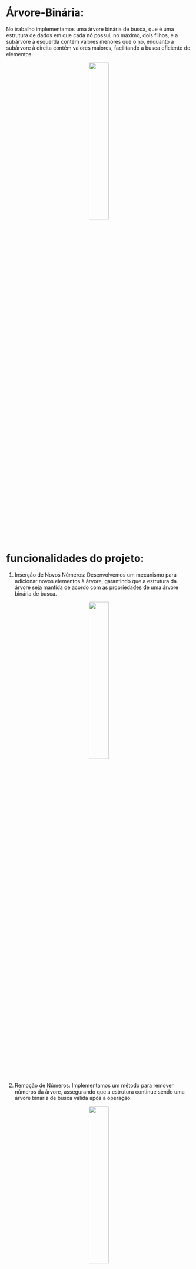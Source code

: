 # Árvore-Binária: 
No trabalho implementamos uma árvore binária de busca, que é uma estrutura de dados em que cada nó possui, no máximo, dois filhos, e a subárvore à esquerda contém valores menores que o nó, enquanto a subárvore à direita contém valores maiores, facilitando a busca eficiente de elementos.

<p align="center" width="100%">
  <img width="33%" src="https://user-images.githubusercontent.com/107360437/270016163-e0180ddf-b16f-4942-860c-c6756f44f95d.png">
</p>

# funcionalidades do projeto:

1. Inserção de Novos Números:
Desenvolvemos um mecanismo para adicionar novos elementos à árvore, garantindo que a estrutura da árvore seja mantida de acordo com as propriedades de uma árvore binária de busca.

<p align="center" width="100%">
  <img width="33%" src="https://user-images.githubusercontent.com/107360437/270015946-9ab4a9ac-cdb0-4f8a-9af9-cbb08f1d8f23.png">
</p>

2. Remoção de Números:
 Implementamos um método para remover números da árvore, assegurando que a estrutura continue sendo uma árvore binária de busca válida após a operação.

<p align="center" width="100%">
  <img width="33%" src="https://user-images.githubusercontent.com/107360437/270015296-143ef007-a91f-4a26-afaa-82ee0bdbd616.png">
</p>

3. Busca de Elementos:
Criamos um algoritmo eficiente de busca, permitindo localizar elementos específicos na árvore com rapidez.

<p align="center" width="100%">
  <img width="33%" src="https://user-images.githubusercontent.com/107360437/270016118-f9a9af66-c900-4f47-90fe-13f1e843d9c3.png">
</p>

4. Impressão da Árvore:
Desenvolvemos uma função para imprimir a estrutura da árvore, facilitando a visualização e compreensão de sua organização.

<p align="center" width="100%">
  <img width="33%" src="https://user-images.githubusercontent.com/107360437/270016163-e0180ddf-b16f-4942-860c-c6756f44f95d.png">
</p>


# Como funciona o código:

# 1. Inserção de Novos Números(Tree.java):

O método insert em uma árvore binária verifica se o nó atual (place) é nulo, o que indicaria que é um ponto de inserção. Se for o caso, ele cria um novo nó com o valor a ser inserido. Caso contrário, compara o valor a ser inserido com o valor do nó atual e decide se deve percorrer a subárvore esquerda ou direita. Isso é feito de forma recursiva até encontrar um ponto de inserção vazio, onde o novo nó é adicionado. No final do processo, a árvore é modificada para incluir o novo nó no local apropriado.

<p align="center" width="100%">
  <img width="33%" src="https://cdn.discordapp.com/attachments/718425842409144351/1155255497780379699/image.png">
</p>
   

# 2. Remoção de Números(Tree.java):

  São 3 situações de exclusão sendo, se há nenhum filho, se há 1 filho e se há 2 filhos.
   
	  1. Cenário: Nó sem Filhos:
	
	  Caso o nó a ser removido não tenha filhos (current.left == null && current.right == null), ou seja, seja uma folha, a função removeNode retorna null, indicando que esse nó deve ser eliminado.
	
	  2. Cenário: Nó com Apenas um Filho
	
	  Se o nó a ser removido possui apenas um filho (seja à esquerda ou à direita), a função verifica qual lado está presente (current.left == null ou current.right == null) e retorna o filho não nulo. Isso faz com que o nó a ser removido seja 
          substituído pelo seu único filho, mantendo a estrutura da árvore correta.
	
	  3. Cenário: Nó com Dois Filhos
	
	  No caso mais complexo, em que o nó a ser removido possui dois filhos, a função procura o menor valor na subárvore direita (utilizando a função findSmallestValue). Esse menor valor substitui o valor do nó a ser removido, e em seguida, o mesmo 
	  procedimento é aplicado para remover o nó que continha o valor menor da subárvore direita.

A função remove simplesmente chama a função privada removeNode com a raiz da árvore e o valor a ser removido como argumentos. removeNode é recursiva, percorrendo a árvore até encontrar o nó a ser removido ou chegar a um ponto onde o nó é nulo, indicando que o valor não está presente na árvore. Ao final do processo, a raiz da árvore é atualizada com o resultado da exclusão. O método findSmallestValue auxilia na identificação do menor valor na subárvore direita, essencial para a exclusão de nós com dois filhos. Essa implementação garante a integridade da estrutura da árvore após as operações de exclusão.
  
<p align="center" width="100%">
  <img width="33%" src="https://cdn.discordapp.com/attachments/718425842409144351/1155256338960629810/image.png">
</p>

# 3. Busca de Elementos(Tree.java):

A função search encaminha a busca para a função privada searchNode, passando o nó raiz e o valor a ser procurado como argumentos. A função searchNode verifica se o nó atual é nulo, retornando false caso seja o caso, indicando que o valor não foi encontrado. Se o valor do nó atual for igual ao valor procurado, a função retorna true. Caso o valor procurado seja menor que o valor do nó atual, a busca é encaminhada para a subárvore esquerda. Por fim, se o valor procurado é maior ou igual, a busca é direcionada para a subárvore direita. Esse processo ocorre de forma recursiva, até que o valor desejado seja encontrado ou determinado como ausente na árvore.
       
<p align="center" width="100%">
  <img width="33%" src="https://cdn.discordapp.com/attachments/718425842409144351/1155256570704306217/image.png">
</p>   

# 4. Impressão da Árvore(Main.java):

Ele finaliza o Scanner aberto e imprime a árvore atual, após isso ele finaliza o programa.

<p align="center" width="100%">
  <img width="33%" src="https://cdn.discordapp.com/attachments/718425842409144351/1155256748588937286/image.png">
</p>   

# Demais Arquivos

Main.java: É um programa interativo onde o usuário pode inserir, procurar e remover elementos em uma árvore binária. Após cada operação, a árvore é impressa de forma visualmente representativa no console, e o programa continua a aguardar novas ações do usuário até que a opção de finalizar seja escolhida.

Node.java: A classe Node representa um nó em uma estrutura de árvore binária, contendo um valor inteiro (info) e referências para os nós esquerdo (left) e direito (right). Além disso, o construtor inicializa o nó com o valor informado e define as referências como nulas.

Trunk.java: A classe Trunk é utilizada para representar a estrutura de um nó auxiliar em uma árvore de impressão, contendo uma referência ao nó anterior (prev) e uma string (str) que armazena a representação gráfica do tronco.


